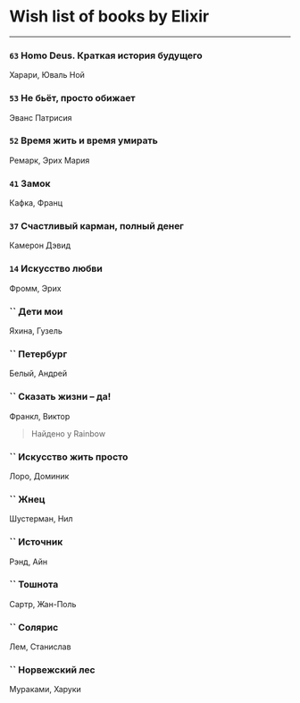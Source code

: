 # Wish list of books by Elixir
---

### `63` Homo Deus. Краткая история будущего
Харари, Юваль Ной

### `53` Не бьёт, просто обижает
Эванс Патрисия

### `52` Время жить и время умирать
Ремарк, Эрих Мария

### `41` Замок
Кафка, Франц

### `37` Счастливый карман, полный денег
Камерон Дэвид

### `14` Искусство любви
Фромм, Эрих

### `` Дети мои
Яхина, Гузель

### `` Петербург
Белый, Андрей

### `` Сказать жизни – да!
Франкл, Виктор
> Найдено у Rainbow

### `` Искусство жить просто
Лоро, Доминик

### `` Жнец
Шустерман, Нил

### `` Источник
Рэнд, Айн

### `` Тошнота
Сартр, Жан-Поль

### `` Солярис
Лем, Станислав

### `` Норвежский лес
Мураками, Харуки

